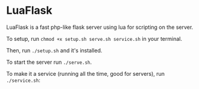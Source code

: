 # LuaFlask

LuaFlask is a fast php-like flask server using lua for scripting on the server.

To setup, run `chmod +x setup.sh serve.sh service.sh` in your terminal.

Then, run `./setup.sh` and it's installed.

To start the server run `./serve.sh`.

To make it a service (running all the time, good for servers), run `./service.sh`:
